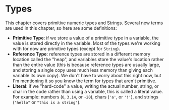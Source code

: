 # Types

This chapter covers primitive numeric types and Strings. Several new terms are
used in this chapter, so here are some definitions:
- **Primitive Type**: if we store a value of a primitive type in a variable, the
value is stored directly in the variable. Most of the types we're working with
for now are primitive types (except for `String`).
- **Reference Type**: reference types are stored in a different memory location
called the "heap", and variables store the value's location rather than the
entire value (this is because reference types are usually large, and storing a
single copy uses much less memory than giving each variable its own copy). We
don't have to worry about this right now, but I'm mentioning it so you know the
term for types that aren't primitive.
- **Literal**: if we "hard-code" a value, writing the actual number, string, or
char in the code rather than using a variable, this is called a literal value.
For example: numbers (`0`, `3.14`, or `-20`), chars (`'a'`, or `'!'`), and
strings (`"hello"` or `"this is a string"`).
